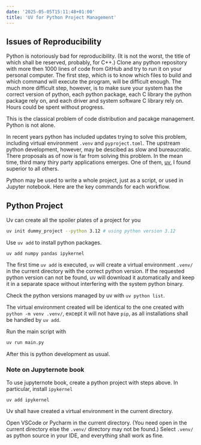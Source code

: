 ```yaml
---
date: '2025-05-05T15:11:48+01:00'
title: 'UV for Python Project Management'
---
```


## Issues of Reproducibility

Python is notoriously bad for reproducibility. 
(It is not the worst, the title of which shall be reserved, probably, for C++.)
Clone any python repository with more then 1000 lines of code from GitHub and try to run it on your personal computer.
The first step, which is to know which files to build and which command will execute the program, will be difficult enough.
The much more difficult step, however, is to make sure your system has the correct version of python, each python package, each C library the python package rely on, and each driver and system software C library rely on.
Hours could be spent without progress.

This is the classical problem of code distribution and pacakge management. 
Python is not alone. 

In recent years python has included updates trying to solve this problem, including virtual environment `.venv` and `pyproject.toml`. 
The upstream python development, however, may be descibed as slow and bureaucratic.
There proposals as of now is far from solving this problem.
In the mean time, third many thiry party applications emerges. 
One of them, [uv](https://docs.astral.sh/uv/), I found superior to all others.

Python may be used to write a whole project, just as a script, or used in Jupyter notebook.
Here are the key commands for each workflow.

## Python Project

Uv can create all the spoiler plates of a project for you 

```bash
uv init dummy_project --python 3.12 # using python version 3.12
```

Use `uv add` to install python packages.

```
uv add numpy pandas ipykernel
```

The first time `uv add` is executed, `uv` will create a virtual environment `.venv/` in the current directory with the correct python version.
If the requested python version can not be found, uv will download it automatically and keep it in a separate space without interfering with the system python binary.

Check the python versions managed by uv with `uv python list`.

The virtual environment created will be identical to the one created with `python -m venv .venv/`, except it will not have `pip`, as all installations shall be handled by `uv add`.

Run the main script with 

```bash
uv run main.py
```

After this is python development as usual.

### Note on Jupyternote book

To use jupyternote book, create a python project with steps above. 
In particular, install `ipykernel`

```
uv add ipykernel
```

Uv shall have created a virtual environment in the current directory. 

Open VSCode or Pycharm in the current directory. (You need open in the current directory else the `.venv/` directory may not be found.)
Select `.venv/` as python source in your IDE, and everything shall work as fine.
